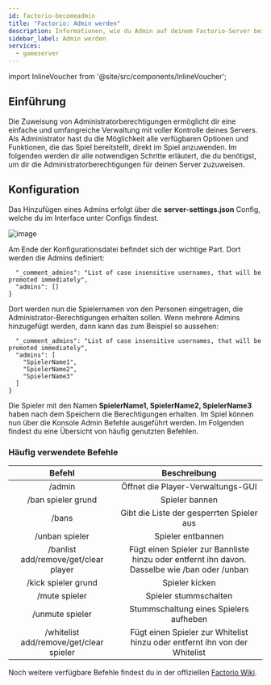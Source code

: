 ```yaml
---
id: factorio-becomeadmin
title: "Factorio: Admin werden"
description: Informationen, wie du Admin auf deinem Factorio-Server bei ZAP-Hosting wirst - ZAP-Hosting.com Dokumentation
sidebar_label: Admin werden
services:
  - gameserver
---
```


import InlineVoucher from '@site/src/components/InlineVoucher';

## Einführung
Die Zuweisung von Administratorberechtigungen ermöglicht dir eine einfache und umfangreiche Verwaltung mit voller Kontrolle deines Servers. Als Administrator hast du die Möglichkeit alle verfügbaren Optionen und Funktionen, die das Spiel bereitstellt, direkt im Spiel anzuwenden. Im folgenden werden dir alle notwendigen Schritte erläutert, die du benötigst, um dir die Administratorberechtigungen für deinen Server zuzuweisen. 
<InlineVoucher />

## Konfiguration
Das Hinzufügen eines Admins erfolgt über die **server-settings.json** Config, welche du im Interface unter Configs findest.

![image](https://screensaver01.zap-hosting.com/index.php/s/rS8Js24Ys5aywQf/preview)

Am Ende der Konfigurationsdatei befindet sich der wichtige Part. Dort werden die Admins definiert:

```
  "_comment_admins": "List of case insensitive usernames, that will be promoted immediately",
  "admins": []
}
```

Dort werden nun die Spielernamen von den Personen eingetragen, die Administrator-Berechtigungen erhalten sollen. Wenn mehrere Admins hinzugefügt werden, dann kann das zum Beispiel so aussehen:

```
  "_comment_admins": "List of case insensitive usernames, that will be promoted immediately",
  "admins": [
  	"SpielerName1",
  	"SpielerName2",
  	"SpielerName3"
  ]
}
```

Die Spieler mit den Namen **SpielerName1, SpielerName2, SpielerName3** haben nach dem Speichern die Berechtigungen erhalten. Im Spiel können nun über die Konsole Admin Befehle ausgeführt werden. Im Folgenden findest du eine Übersicht von häufig genutzten Befehlen.



### Häufig verwendete Befehle

|                 Befehl                 |                         Beschreibung                         |
| :------------------------------------: | :----------------------------------------------------------: |
|                 /admin                 |              Öffnet die Player-Verwaltungs-GUI               |
|           /ban spieler grund           |                        Spieler bannen                        |
|                 /bans                  |          Gibt die Liste der gesperrten Spieler aus           |
|             /unban spieler              |                      Spieler entbannen                       |
|  /banlist add/remove/get/clear player  | Fügt einen Spieler zur Bannliste hinzu oder entfernt ihn davon. Dasselbe wie /ban oder /unban |
|          /kick spieler grund           |                        Spieler kicken                        |
|              /mute spieler              |                    Spieler stummschalten                     |
|             /unmute spieler             |            Stummschaltung eines Spielers aufheben            |
| /whitelist add/remove/get/clear spieler | Fügt einen Spieler zur Whitelist hinzu oder entfernt ihn von der Whitelist |

Noch weitere verfügbare Befehle findest du in der offiziellen [Factorio Wiki](https://wiki.factorio.com/Console).
